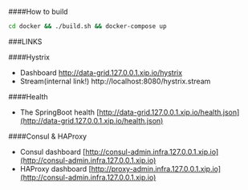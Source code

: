 
####How to build

```bash
cd docker && ./build.sh && docker-compose up
```

###LINKS

####Hystrix
 * Dashboard http://data-grid.127.0.0.1.xip.io/hystrix
 * Stream(internal link!) http://localhost:8080/hystrix.stream

####Health
 * The SpringBoot health [http://data-grid.127.0.0.1.xip.io/health.json](http://data-grid.127.0.0.1.xip.io/health.json)  

####Consul & HAProxy
* Consul dashboard [http://consul-admin.infra.127.0.0.1.xip.io](http://consul-admin.infra.127.0.0.1.xip.io)
* HAProxy dashboard [http://proxy-admin.infra.127.0.0.1.xip.io](http://consul-admin.infra.127.0.0.1.xip.io)

